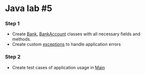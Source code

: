 # Java lab #5

### Step 1

 - Create [Bank](src/main/java/org/lab/Bank.java), [BankAccount](src/main/java/org/lab/BankAccount.java) classes with all necessary fields and methods.
 - Create custom [exceptions](src/main/java/org/lab/exceptions) to handle application errors

### Step 2

 - Create test cases of application usage in [Main](src/main/java/org/lab/Main.java)
